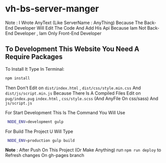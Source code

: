 # vh-bs-server-manger

Note : I Wrote AnyText (Like ServerName : AnyThing) Because The Back-End Developer Will Edit The Code And Add His Api Because Iam Not Back-End Developer , Iam Only Front-End Developer

## To Development This Website You Need A Require Packages

To Install It Type In Terminal:

```sh
npm install
```

Then Don't Edit on `dist/index.html` , `dist/css/style.min.css` And `dist/js/script.min.js` Because There Is A Compiled Files Edit on `pug/index.pug` `index.html` , `css/style.scss` (And AnyFile On css/sass) And `js/script.js`

For Start Development This Is The Command You Will Use

```sh
 NODE_ENV=development gulp
```

For Build The Project U Will Type

```sh
 NODE_ENV=production gulp build
```

**Note** : After Push On This Project (Or Make Anything) run `npm run deploy` to Refresh changes On gh-pages branch
